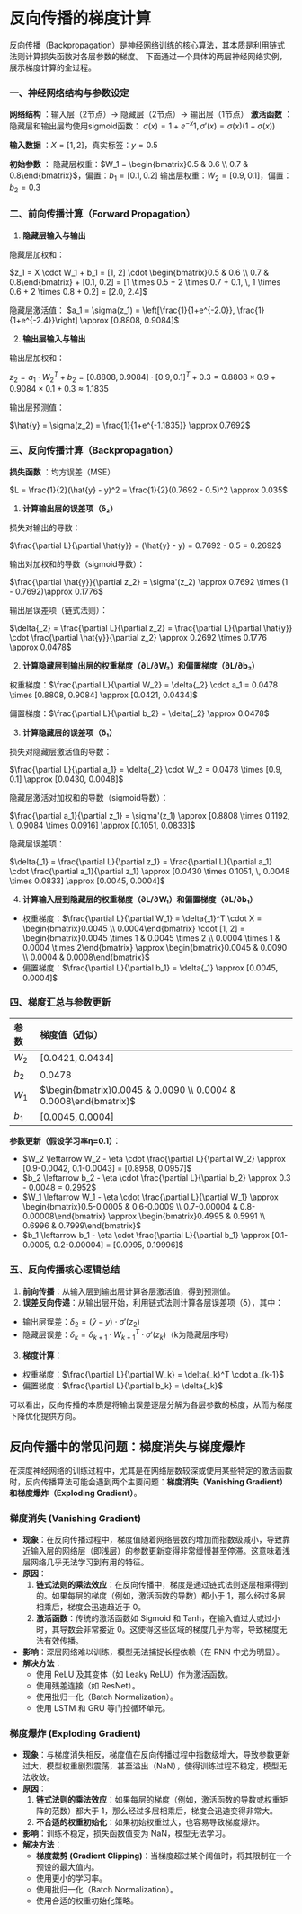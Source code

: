 # 反向传播的梯度计算

反向传播（Backpropagation）是神经网络训练的核心算法，其本质是利用链式法则计算损失函数对各层参数的梯度。
下面通过一个具体的两层神经网络实例，展示梯度计算的全过程。

### 一、神经网络结构与参数设定
**网络结构** ：输入层（2节点）→ 隐藏层（2节点）→ 输出层（1节点）
**激活函数** ：隐藏层和输出层均使用sigmoid函数：
$\sigma(x)=1+e^{-x}1​,\sigma'(x)=\sigma(x)(1−\sigma(x))$

**输入数据** ：$X = [1, 2]$，真实标签：$y = 0.5$

**初始参数** ：
隐藏层权重：$W_1 = \begin{bmatrix}0.5 & 0.6 \\ 0.7 & 0.8\end{bmatrix}$，偏置：$b_1 = [0.1, 0.2]$
输出层权重：$W_2 = [0.9, 0.1]$，偏置：$b_2 = 0.3$

### 二、前向传播计算（Forward Propagation）

1. **隐藏层输入与输出**

隐藏层加权和：

$z_1 = X \cdot W_1 + b_1 = [1, 2] \cdot \begin{bmatrix}0.5 & 0.6 \\ 0.7 & 0.8\end{bmatrix} + [0.1, 0.2] = [1 \times 0.5 + 2 \times 0.7 + 0.1, \, 1 \times 0.6 + 2 \times 0.8 + 0.2] = [2.0, 2.4]$

隐藏层激活值：
$a_1 = \sigma(z_1) = \left[\frac{1}{1+e^{-2.0}}, \frac{1}{1+e^{-2.4}}\right] \approx [0.8808, 0.9084]$

2. **输出层输入与输出**

输出层加权和：

$z_2 = a_1 \cdot W_2^T + b_2 = [0.8808, 0.9084] \cdot [0.9, 0.1]^T + 0.3 = 0.8808 \times 0.9 + 0.9084 \times 0.1 + 0.3 \approx 1.1835$

输出层预测值：

$\hat{y} = \sigma(z_2) = \frac{1}{1+e^{-1.1835}} \approx 0.7692$

### 三、反向传播计算（Backpropagation）

**损失函数** ：均方误差（MSE）

$L = \frac{1}{2}(\hat{y} - y)^2 = \frac{1}{2}(0.7692 - 0.5)^2 \approx 0.035$

1. **计算输出层的误差项（δ₂）**

损失对输出的导数：

$\frac{\partial L}{\partial \hat{y}} = (\hat{y} - y) = 0.7692 - 0.5 = 0.2692$

输出对加权和的导数（sigmoid导数）：

$\frac{\partial \hat{y}}{\partial z_2} = \sigma'(z_2) \approx 0.7692 \times (1 - 0.7692)\approx 0.1776$

输出层误差项（链式法则）：

$\delta{_2} = \frac{\partial L}{\partial z_2} = \frac{\partial L}{\partial \hat{y}} \cdot \frac{\partial \hat{y}}{\partial z_2} \approx 0.2692 \times 0.1776 \approx 0.0478$

2. **计算隐藏层到输出层的权重梯度（∂L/∂W₂）和偏置梯度（∂L/∂b₂）**

权重梯度：$\frac{\partial L}{\partial W_2} = \delta{_2} \cdot a_1 = 0.0478 \times [0.8808, 0.9084] \approx [0.0421, 0.0434]$

偏置梯度：$\frac{\partial L}{\partial b_2} = \delta{_2} \approx 0.0478$

3. **计算隐藏层的误差项（δ₁）**

损失对隐藏层激活值的导数：

$\frac{\partial L}{\partial a_1} = \delta{_2} \cdot W_2 = 0.0478 \times [0.9, 0.1] \approx [0.0430, 0.0048]$

隐藏层激活对加权和的导数（sigmoid导数）：

$\frac{\partial a_1}{\partial z_1} = \sigma'(z_1) \approx [0.8808 \times 0.1192, \, 0.9084 \times 0.0916] \approx [0.1051, 0.0833]$

隐藏层误差项：

$\delta{_1} = \frac{\partial L}{\partial z_1} = \frac{\partial L}{\partial a_1} \cdot \frac{\partial a_1}{\partial z_1} \approx [0.0430 \times 0.1051, \, 0.0048 \times 0.0833] \approx [0.0045, 0.0004]$

4. **计算输入层到隐藏层的权重梯度（∂L/∂W₁）和偏置梯度（∂L/∂b₁）**

- 权重梯度：$\frac{\partial L}{\partial W_1} = \delta{_1}^T \cdot X = \begin{bmatrix}0.0045 \\ 0.0004\end{bmatrix} \cdot [1, 2] = \begin{bmatrix}0.0045 \times 1 & 0.0045 \times 2 \\ 0.0004 \times 1 & 0.0004 \times 2\end{bmatrix} \approx \begin{bmatrix}0.0045 & 0.0090 \\ 0.0004 & 0.0008\end{bmatrix}$
- 偏置梯度：$\frac{\partial L}{\partial b_1} = \delta{_1} \approx [0.0045, 0.0004]$

### 四、梯度汇总与参数更新

|     参数 |                                                   梯度值（近似） |
|:-------|:-----------------------------------------------------------------|
| $W_2$ |                                               $[0.0421, 0.0434]$ |
| $b_2$ |                                                         $0.0478$ |
| $W_1$ | $\begin{bmatrix}0.0045 & 0.0090 \\ 0.0004 & 0.0008\end{bmatrix}$ |
| $b_1$ |                                               $[0.0045, 0.0004]$ |

**参数更新（假设学习率η=0.1）**：

- $W_2 \leftarrow W_2 - \eta \cdot \frac{\partial L}{\partial W_2} \approx [0.9-0.0042, 0.1-0.0043] = [0.8958, 0.0957]$
- $b_2 \leftarrow b_2 - \eta \cdot \frac{\partial L}{\partial b_2} \approx 0.3 - 0.0048 = 0.2952$
- $W_1 \leftarrow W_1 - \eta \cdot \frac{\partial L}{\partial W_1} \approx \begin{bmatrix}0.5-0.0005 & 0.6-0.0009 \\ 0.7-0.00004 & 0.8-0.00008\end{bmatrix} \approx \begin{bmatrix}0.4995 & 0.5991 \\ 0.6996 & 0.7999\end{bmatrix}$
- $b_1 \leftarrow b_1 - \eta \cdot \frac{\partial L}{\partial b_1} \approx [0.1-0.0005, 0.2-0.00004] = [0.0995, 0.19996]$

### 五、反向传播核心逻辑总结

1. **前向传播**：从输入层到输出层计算各层激活值，得到预测值。
2. **误差反向传递**：从输出层开始，利用链式法则计算各层误差项（δ），其中：
- 输出层误差：$\delta{_2} = (\hat{y}-y) \cdot \sigma'(z_2)$
- 隐藏层误差：$\delta{_k} = \delta{_{k+1}} \cdot W_{k+1}^T \cdot \sigma'(z_k)$（k为隐藏层序号）
3. **梯度计算**：
- 权重梯度：$\frac{\partial L}{\partial W_k} = \delta{_k}^T \cdot a_{k-1}$
- 偏置梯度：$\frac{\partial L}{\partial b_k} = \delta{_k}$

可以看出，反向传播的本质是将输出误差逐层分解为各层参数的梯度，从而为梯度下降优化提供方向。

## 反向传播中的常见问题：梯度消失与梯度爆炸

在深度神经网络的训练过程中，尤其是在网络层数较深或使用某些特定的激活函数时，反向传播算法可能会遇到两个主要问题：**梯度消失（Vanishing Gradient）**和**梯度爆炸（Exploding Gradient）**。

### 梯度消失 (Vanishing Gradient)

- **现象**：在反向传播过程中，梯度值随着网络层数的增加而指数级减小，导致靠近输入层的网络层（即浅层）的参数更新变得非常缓慢甚至停滞。这意味着浅层网络几乎无法学习到有用的特征。
- **原因**：
    1.  **链式法则的乘法效应**：在反向传播中，梯度是通过链式法则逐层相乘得到的。如果每层的梯度（例如，激活函数的导数）都小于 1，那么经过多层相乘后，梯度会迅速趋近于 0。
    2.  **激活函数**：传统的激活函数如 Sigmoid 和 Tanh，在输入值过大或过小时，其导数会非常接近 0。这使得这些区域的梯度几乎为零，导致梯度无法有效传播。
- **影响**：深层网络难以训练，模型无法捕捉长程依赖（在 RNN 中尤为明显）。
- **解决方法**：
    -   使用 ReLU 及其变体（如 Leaky ReLU）作为激活函数。
    -   使用残差连接（如 ResNet）。
    -   使用批归一化（Batch Normalization）。
    -   使用 LSTM 和 GRU 等门控循环单元。

### 梯度爆炸 (Exploding Gradient)

- **现象**：与梯度消失相反，梯度值在反向传播过程中指数级增大，导致参数更新过大，模型权重剧烈震荡，甚至溢出（NaN），使得训练过程不稳定，模型无法收敛。
- **原因**：
    1.  **链式法则的乘法效应**：如果每层的梯度（例如，激活函数的导数或权重矩阵的范数）都大于 1，那么经过多层相乘后，梯度会迅速变得非常大。
    2.  **不合适的权重初始化**：如果初始权重过大，也容易导致梯度爆炸。
- **影响**：训练不稳定，损失函数值变为 NaN，模型无法学习。
- **解决方法**：
    -   **梯度裁剪 (Gradient Clipping)**：当梯度超过某个阈值时，将其限制在一个预设的最大值内。
    -   使用更小的学习率。
    -   使用批归一化（Batch Normalization）。
    -   使用合适的权重初始化策略。